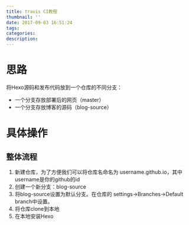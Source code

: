 ```yaml
---
title: travis CI教程
thumbnail: ''
date: 2017-09-03 16:51:24
tags:
categories:
description:
---
```

# 思路
将Hexo源码和发布代码放到一个仓库的不同分支：
- 一个分支存放部署后的网页（master）
- 一个分支存放博客的源码（blog-source）

# 具体操作
## 整体流程
1. 新建仓库，为了方便我们可以将仓库名命名为 username.github.io，其中username是你的github的id
1. 创建一个新分支：blog-source
1. 将blog-source设置为默认分支。在仓库的 settings->Branches->Default branch中设置。
1. 将仓库clone到本地
1. 在本地安装Hexo
